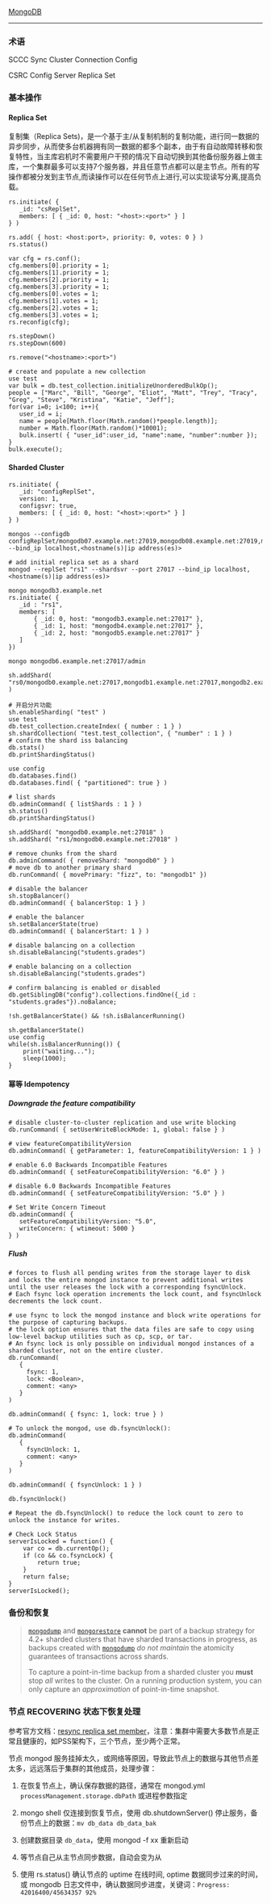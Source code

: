 [MongoDB][0]

---

### 术语

SCCC Sync Cluster Connection Config

CSRC Config Server Replica Set

### 基本操作

#### Replica Set

复制集（Replica Sets)，是一个基于主/从复制机制的复制功能，进行同一数据的异步同步，从而使多台机器拥有同一数据的都多个副本，由于有自动故障转移和恢复特性，当主库宕机时不需要用户干预的情况下自动切换到其他备份服务器上做主库，一个集群最多可以支持7个服务器，并且任意节点都可以是主节点。所有的写操作都被分发到主节点,而读操作可以在任何节点上进行,可以实现读写分离,提高负载。

```shell
rs.initiate( {
   _id: "csReplSet",
   members: [ { _id: 0, host: "<host>:<port>" } ]
} )

rs.add( { host: <host:port>, priority: 0, votes: 0 } )
rs.status()

var cfg = rs.conf();
cfg.members[0].priority = 1;
cfg.members[1].priority = 1;
cfg.members[2].priority = 1;
cfg.members[3].priority = 1;
cfg.members[0].votes = 1;
cfg.members[1].votes = 1;
cfg.members[2].votes = 1;
cfg.members[3].votes = 1;
rs.reconfig(cfg);

rs.stepDown()
rs.stepDown(600)

rs.remove("<hostname>:<port>")
```

```shell
# create and populate a new collection
use test
var bulk = db.test_collection.initializeUnorderedBulkOp();
people = ["Marc", "Bill", "George", "Eliot", "Matt", "Trey", "Tracy", "Greg", "Steve", "Kristina", "Katie", "Jeff"];
for(var i=0; i<100; i++){
   user_id = i;
   name = people[Math.floor(Math.random()*people.length)];
   number = Math.floor(Math.random()*10001);
   bulk.insert( { "user_id":user_id, "name":name, "number":number });
}
bulk.execute(); 
```



#### Sharded Cluster

```shell
rs.initiate( {
   _id: "configReplSet",
   version: 1,
   configsvr: true,
   members: [ { _id: 0, host: "<host>:<port>" } ]
} )

mongos --configdb configReplSet/mongodb07.example.net:27019,mongodb08.example.net:27019,mongodb09.example.net:27019  --bind_ip localhost,<hostname(s)|ip address(es)>

# add initial replica set as a shard
mongod --replSet "rs1" --shardsvr --port 27017 --bind_ip localhost,<hostname(s)|ip address(es)>

mongo mongodb3.example.net
rs.initiate( {
   _id : "rs1",
   members: [
       { _id: 0, host: "mongodb3.example.net:27017" },
       { _id: 1, host: "mongodb4.example.net:27017" },
       { _id: 2, host: "mongodb5.example.net:27017" }
   ]
})

mongo mongodb6.example.net:27017/admin

sh.addShard( "rs0/mongodb0.example.net:27017,mongodb1.example.net:27017,mongodb2.example.net:27017" )
```



```shell
# 开启分片功能
sh.enableSharding( "test" )
use test
db.test_collection.createIndex( { number : 1 } )
sh.shardCollection( "test.test_collection", { "number" : 1 } )
# confirm the shard iss balancing
db.stats()
db.printShardingStatus()

use config
db.databases.find()
db.databases.find( { "partitioned": true } )

# list shards
db.adminCommand( { listShards : 1 } )
sh.status()
db.printShardingStatus()

sh.addShard( "mongodb0.example.net:27018" )
sh.addShard( "rs1/mongodb0.example.net:27018" )

# remove chunks from the shard
db.adminCommand( { removeShard: "mongodb0" } )
# move db to another primary shard
db.runCommand( { movePrimary: "fizz", to: "mongodb1" })

# disable the balancer
sh.stopBalancer()
db.adminCommand( { balancerStop: 1 } )

# enable the balancer
sh.setBalancerState(true)
db.adminCommand( { balancerStart: 1 } )

# disable balancing on a collection
sh.disableBalancing("students.grades")

# enable balancing on a collection
sh.disableBalancing("students.grades")

# confirm balancing is enabled or disabled
db.getSiblingDB("config").collections.findOne({_id : "students.grades"}).noBalance;

!sh.getBalancerState() && !sh.isBalancerRunning()

sh.getBalancerState()
use config
while(sh.isBalancerRunning()) {
	print("waiting...");
	sleep(1000);
}
```

#### 幂等 Idempotency

##### Downgrade the feature compatibility

```shell
# disable cluster-to-cluster replication and use write blocking
db.runCommand( { setUserWriteBlockMode: 1, global: false } )

# view featureCompatibilityVersion
db.adminCommand( { getParameter: 1, featureCompatibilityVersion: 1 } )

# enable 6.0 Backwards Incompatible Features
db.adminCommand( { setFeatureCompatibilityVersion: "6.0" } )

# disable 6.0 Backwards Incompatible Features
db.adminCommand( { setFeatureCompatibilityVersion: "5.0" } )

# Set Write Concern Timeout
db.adminCommand( {
   setFeatureCompatibilityVersion: "5.0",
   writeConcern: { wtimeout: 5000 }
} )
```

##### Flush

```shell
# forces to flush all pending writes from the storage layer to disk and locks the entire mongod instance to prevent additional writes until the user releases the lock with a corresponding fsyncUnlock.
# Each fsync lock operation increments the lock count, and fsyncUnlock decrements the lock count.

# use fsync to lock the mongod instance and block write operations for the purpose of capturing backups.
# the lock option ensures that the data files are safe to copy using low-level backup utilities such as cp, scp, or tar. 
# An fsync lock is only possible on individual mongod instances of a sharded cluster, not on the entire cluster.
db.runCommand(
   {
     fsync: 1,
     lock: <Boolean>,
     comment: <any>
   }
)

db.adminCommand( { fsync: 1, lock: true } )

# To unlock the mongod, use db.fsyncUnlock():
db.adminCommand(
   {
     fsyncUnlock: 1,
     comment: <any>
   }
)

db.adminCommand( { fsyncUnlock: 1 } )

db.fsyncUnlock()

# Repeat the db.fsyncUnlock() to reduce the lock count to zero to unlock the instance for writes.

# Check Lock Status
serverIsLocked = function() {
	var co = db.currentOp();
	if (co && co.fsyncLock) {
		return true;
	}
	return false;
}
serverIsLocked();
```



### 备份和恢复

> [`mongodump`](https://www.mongodb.com/docs/database-tools/mongodump/#mongodb-binary-bin.mongodump) and [`mongorestore`](https://www.mongodb.com/docs/database-tools/mongorestore/#mongodb-binary-bin.mongorestore) **cannot** be part of a backup strategy for 4.2+ sharded clusters that have sharded transactions in progress, as backups created with [`mongodump`](https://www.mongodb.com/docs/database-tools/mongodump/#mongodb-binary-bin.mongodump) *do not maintain* the atomicity guarantees of transactions across shards.
>
> To capture a point-in-time backup from a sharded cluster you **must** stop *all* writes to the cluster. On a running production system, you can only capture an *approximation* of point-in-time snapshot.



### 节点 RECOVERING 状态下恢复处理

参考官方文档：[resync replica set member][3]，注意：集群中需要大多数节点是正常且健康的，如PSS架构下，三个节点，至少两个正常。

节点 mongod 服务挂掉太久，或网络等原因，导致此节点上的数据与其他节点差太多，远远落后于集群的其他成员，处理步骤：

1. 在恢复节点上，确认保存数据的路径，通常在 mongod.yml `processManagement.storage.dbPath` 或进程参数指定

2. mongo shell 仅连接到恢复节点，使用 db.shutdownServer() 停止服务，备份节点上的数据：`mv db_data db_data_bak`

3. 创建数据目录 `db_data`，使用 mongod -f xx 重新启动

4. 等节点自己从主节点同步数据，自动会变为从

5. 使用 rs.status() 确认节点的 uptime 在线时间, optime 数据同步过来的时间，或 mongodb 日志文件中，确认数据同步进度，关键词：`Progress: 42016400/45634357 92%`

   



[0]: https://www.mongodb.com/ "mongodb"
[1]: https://www.mongodb.com/docs/	"mongodb docs"
[2]: https://www.mongodb.com/docs/manual/reference/command/ "reference command"

[3]: https://www.mongodb.com/docs/v4.2/tutorial/resync-replica-set-member/ "resync replicaSet member"

